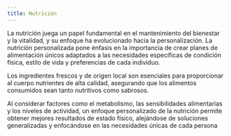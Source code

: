 ```yaml
---
title: Nutrición
---
```


La nutrición juega un papel fundamental en el mantenimiento del bienestar y la vitalidad, y su enfoque ha evolucionado hacia la personalización. La nutrición personalizada pone énfasis en la importancia de crear planes de alimentación únicos adaptados a las necesidades específicas de condición física, estilo de vida y preferencias de cada individuo.

Los ingredientes frescos y de origen local son esenciales para proporcionar al cuerpo nutrientes de alta calidad, asegurando que los alimentos consumidos sean tanto nutritivos como sabrosos.

Al considerar factores como el metabolismo, las sensibilidades alimentarias y los niveles de actividad, un enfoque personalizado de la nutrición permite obtener mejores resultados de estado físico, alejándose de soluciones generalizadas y enfocándose en las necesidades únicas de cada persona

